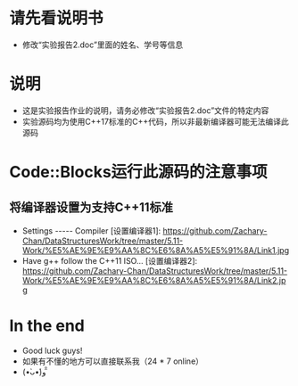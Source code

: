 # 请先看说明书
* 修改“实验报告2.doc”里面的姓名、学号等信息
# 说明
* 这是实验报告作业的说明，请务必修改“实验报告2.doc”文件的特定内容
* 实验源码均为使用C++17标准的C++代码，所以非最新编译器可能无法编译此源码
# Code::Blocks运行此源码的注意事项
## 将编译器设置为支持C++11标准
* Settings ----- Compiler
[设置编译器1]: https://github.com/Zachary-Chan/DataStructuresWork/tree/master/5.11-Work/%E5%AE%9E%E9%AA%8C%E6%8A%A5%E5%91%8A/Link1.jpg
* Have g++ follow the C++11 ISO...
[设置编译器2]: https://github.com/Zachary-Chan/DataStructuresWork/tree/master/5.11-Work/%E5%AE%9E%E9%AA%8C%E6%8A%A5%E5%91%8A/Link2.jpg
# In the end
* Good luck guys!
* 如果有不懂的地方可以直接联系我（24 * 7 online）
* (•̀ᴗ•́)و ̑̑ 
